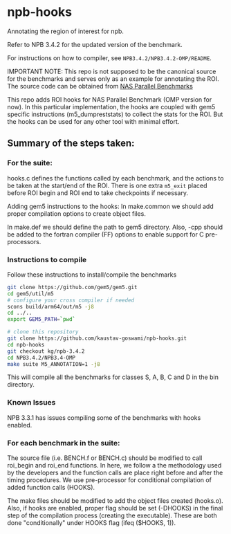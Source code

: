 # npb-hooks
Annotating the region of interest for npb.

Refer to NPB 3.4.2 for the updated version of the benchmark.

For instructions on how to compiler, see `NPB3.4.2/NPB3.4.2-OMP/README`.

IMPORTANT NOTE:  This repo is not supposed to be the canonical source for the benchmarks and serves only as an example for annotating the ROI. The source code can be obtained from [NAS Parallel Benchmarks](https://www.nas.nasa.gov/publications/npb.html)

This repo adds ROI hooks for NAS Parallel Benchmark (OMP version for now). In this particular implementation, the hooks are coupled with gem5 specific instructions (m5_dumpreststats) to collect the stats for the ROI. But the hooks can be used for any other tool with minimal effort.

## Summary of the steps taken:

### For the suite:
hooks.c defines the functions called by each benchmark, and the actions to be taken at the start/end of the ROI.
There is one extra `m5_exit` placed before ROI begin and ROI end to take checkpoints if necessary. 

Adding gem5 instructions to the hooks:
In make.common we should add proper compilation options to create object files.

In make.def we should define the path to gem5 directory. Also, -cpp should be added to the fortran compiler (FF) options to enable support for C pre-processors.

### Instructions to compile

Follow these instructions to install/compile the benchmarks
```sh
git clone https://github.com/gem5/gem5.git
cd gem5/util/m5
# configure your cross compiler if needed
scons build/arm64/out/m5 -j8
cd ../..
export GEM5_PATH=`pwd`

# clone this repository
git clone https://github.com/kaustav-goswami/npb-hooks.git 
cd npb-hooks
git checkout kg/npb-3.4.2
cd NPB3.4.2/NPB3.4-OMP
make suite M5_ANNOTATION=1 -j8
```
This will compile all the benchmarks for classes S, A, B, C and D in the bin
directory.

### Known Issues

NPB 3.3.1 has issues compiling some of the benchmarks with hooks enabled.

### For each benchmark in the suite:
The source file (i.e. BENCH.f or BENCH.c) should be modified to call roi_begin and roi_end functions.
In here, we follow a the methodology used by the developers and the function calls are place right before and after the timing procedures.
We use pre-processor for conditional compilation of added function calls (HOOKS).

The make files should be modified to add the object files created (hooks.o).
Also, if hooks are enabled, proper flag should be set (-DHOOKS) in the final step of the compilation process (creating the executable).
These are both done "conditionally" under HOOKS flag (ifeq ($HOOKS, 1)).

